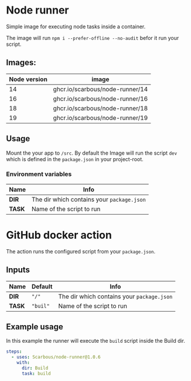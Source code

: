 # Node runner

Simple image for executing node tasks inside a container.

The image will run `npm i --prefer-offline --no-audit` befor it run your script.

## Images:

| **Node version** | **image** |
|-|-|
| 14 | ghcr.io/scarbous/node-runner/14 |
| 16 | ghcr.io/scarbous/node-runner/16 |
| 18 | ghcr.io/scarbous/node-runner/18 |
| 19 | ghcr.io/scarbous/node-runner/19 |

## Usage

Mount the your app to `/src`.
By default the Image will run the script `dev` which is defined in the `package.json` in your project-root.

### Environment variables

| **Name** | **Info** |
|-|-|
| **DIR** | The dir which contains your `package.json` |
| **TASK** | Name of the script to run |


# GitHub docker action

The action runs the configured script from your `package.json`.

## Inputs

| **Name** | **Default** | **Info** |
|-|-|-|
| **DIR** | `"/"` | The dir which contains your `package.json` |
| **TASK** | `"buil"` | Name of the script to run |

## Example usage

In this example the runner will execute the `build` script inside the Build dir.

```yaml
steps:
  - uses: Scarbous/node-runner@1.0.6
    with:
      dir: Build
      task: build
```
